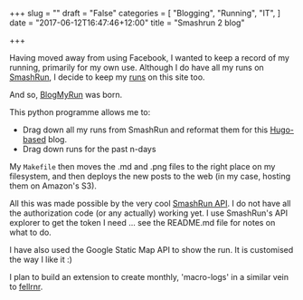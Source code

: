 +++
slug = ""
draft = "False"
categories = [
  "Blogging",
  "Running",
  "IT",
]
date = "2017-06-12T16:47:46+12:00"
title = "Smashrun 2 blog"

+++

Having moved away from using Facebook, I wanted to keep a record of my
running, primarily for my own use. Although I do have all my runs
on [SmashRun](https://smashrun.com/peter.smith), I decide to keep my
[runs](https://www.petersmith.org/running/) on this site too.

And so, [BlogMyRun](https://github.com/psmith1303/BlogMyRun) was born.

This python programme allows me to:

* Drag down all my runs from SmashRun and reformat them for
  this [Hugo-based](https://gohugo.io/) blog.
* Drag down runs for the past n-days

My `Makefile` then moves the .md and .png files to the right place on
my filesystem, and then deploys the new posts to the web (in my case,
hosting them on Amazon's S3).

All this was made possible by the very
cool [SmashRun API](https://api.smashrun.com/). I do not have all the
authorization code (or any actually) working yet. I use SmashRun's API
explorer to get the token I need ... see the README.md file for notes
on what to do.

I have also used the Google Static Map API to show the run. It is
customised the way I like it :)

I plan to build an extension to create monthly, 'macro-logs' in a
similar vein to [fellrnr](https://fellrnr.com/wiki/Training_Macrolog).
